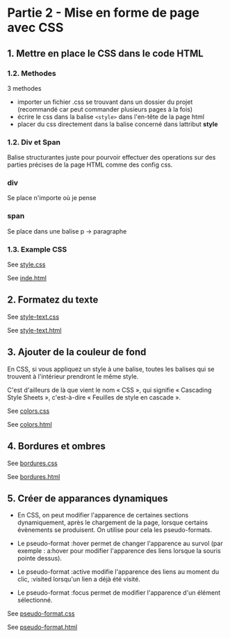 # Partie 2 - Mise en forme de page avec CSS

## 1. Mettre en place le CSS dans le code HTML 

### 1.2. Methodes
3 methodes
- importer un fichier .css se trouvant dans un dossier du projet (recommandé car peut commander plusieurs pages à la fois)
- écrire le css dans la balise ```<style>``` dans l'en-tête de la page html
- placer du css directement dans la balise concerné dans lattribut **style**

### 1.2. Div et Span
Balise structurantes juste pour pourvoir effectuer des operations sur des parties précises de la page HTML comme des config css.

### div
Se place n'importe où je pense

### span 
Se place dans une balise p -> paragraphe

### 1.3. Example CSS 

See [style.css](styles/style.css)

See [inde.html](index.html)

## 2. Formatez du texte

See [style-text.css](styles/style-text.css)

See [style-text.html](style-text.html)

## 3. Ajouter de la couleur de fond

En CSS, si vous appliquez un style à une balise, toutes les balises qui se trouvent à l'intérieur prendront le même style.

C'est d'ailleurs de là que vient le nom « CSS », qui signifie « Cascading Style Sheets », c'est-à-dire « Feuilles de style en cascade ». 

See [colors.css](styles/colors.css)

See [colors.html](colors.html)


## 4. Bordures et ombres

See [bordures.css](styles/bordures.css)

See [bordures.html](bordures.html)


## 5. Créer de apparances dynamiques
- En CSS, on peut modifier l'apparence de certaines sections dynamiquement, après le chargement de la page, lorsque certains évènements se produisent. On utilise pour cela les pseudo-formats.

- Le pseudo-format :hover  permet de changer l'apparence au survol (par exemple : a:hover  pour modifier l'apparence des liens lorsque la souris pointe dessus).

- Le pseudo-format :active  modifie l'apparence des liens au moment du clic, :visited  lorsqu'un lien a déjà été visité.

- Le pseudo-format :focus  permet de modifier l'apparence d'un élément sélectionné.

See [pseudo-format.css](styles/pseudo-format.css)

See [pseudo-format.html](pseudo-format.html)